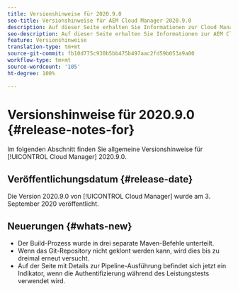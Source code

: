 ```yaml
---
title: Versionshinweise für 2020.9.0
seo-title: Versionshinweise für AEM Cloud Manager 2020.9.0
description: Auf dieser Seite erhalten Sie Informationen zur Cloud Manager-Version 2020.9.0.
seo-description: Auf dieser Seite erhalten Sie Informationen zur AEM Cloud Manager-Version 2020.9.0.
feature: Versionshinweise
translation-type: tm+mt
source-git-commit: fb10d775c930b5bb475b497aac2fd59b053a9a00
workflow-type: tm+mt
source-wordcount: '105'
ht-degree: 100%

---
```


# Versionshinweise für 2020.9.0 {#release-notes-for}

Im folgenden Abschnitt finden Sie allgemeine Versionshinweise für [!UICONTROL Cloud Manager] 2020.9.0.

## Veröffentlichungsdatum {#release-date}

Die Version 2020.9.0 von [!UICONTROL Cloud Manager] wurde am 3. September 2020 veröffentlicht.

## Neuerungen {#whats-new}

* Der Build-Prozess wurde in drei separate Maven-Befehle unterteilt.
* Wenn das Git-Repository nicht geklont werden kann, wird dies bis zu dreimal erneut versucht.
* Auf der Seite mit Details zur Pipeline-Ausführung befindet sich jetzt ein Indikator, wenn die Authentifizierung während des Leistungstests verwendet wird.